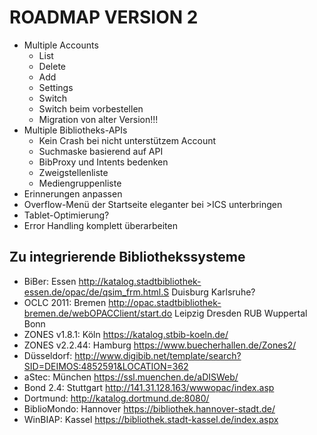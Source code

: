 ROADMAP VERSION 2
=================

* Multiple Accounts
  * List
  * Delete
  * Add
  * Settings
  * Switch
  * Switch beim vorbestellen
  * Migration von alter Version!!!
* Multiple Bibliotheks-APIs
  * Kein Crash bei nicht unterstützem Account
  * Suchmaske basierend auf API
  * BibProxy und Intents bedenken
  * Zweigstellenliste
  * Mediengruppenliste
* Erinnerungen anpassen
* Overflow-Menü der Startseite eleganter bei >ICS unterbringen
* Tablet-Optimierung?
* Error Handling komplett überarbeiten

Zu integrierende Bibliothekssysteme
-----------------------------------
* BiBer: Essen http://katalog.stadtbibliothek-essen.de/opac/de/qsim_frm.html.S Duisburg Karlsruhe?
* OCLC 2011: Bremen http://opac.stadtbibliothek-bremen.de/webOPACClient/start.do Leipzig Dresden RUB Wuppertal Bonn
* ZONES v1.8.1: Köln https://katalog.stbib-koeln.de/
* ZONES v2.2.44: Hamburg https://www.buecherhallen.de/Zones2/
* Düsseldorf: http://www.digibib.net/template/search?SID=DEIMOS:4852591&LOCATION=362
* aStec: München https://ssl.muenchen.de/aDISWeb/
* Bond 2.4: Stuttgart http://141.31.128.163/wwwopac/index.asp
* Dortmund: http://katalog.dortmund.de:8080/
* BiblioMondo: Hannover https://bibliothek.hannover-stadt.de/
* WinBIAP: Kassel https://bibliothek.stadt-kassel.de/index.aspx
